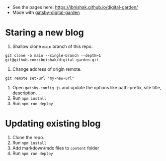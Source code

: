 - See the pages here: https://ibnishak.github.io/digital-garden/
- Made with [gatsby-digital-garden](https://github.com/mathieudutour/gatsby-digital-garden)

# Staring a new blog

1. Shallow clone `main` branch of this repo.

```
git clone -b main --single-branch --depth=1 git@github.com:ibnishak/digital-garden.git
```

1. Change address of origin remote.

```
git remote set-url "my-new-url"
```

1. Open `gatsby-config.js` and update the options like path-prefix, site title, description.
1. Run `npm install`
1. Run `npm run deploy`

# Updating existing blog

1. Clone the repo.
2. Run `npm install`
3. Add markdown/mdx files to `content` folder
4. Run `npm run deploy`
